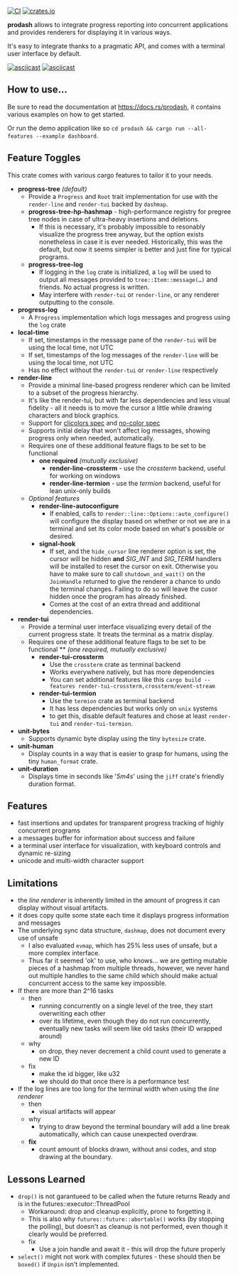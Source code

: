 [![CI](https://github.com/GitoxideLabs/prodash/actions/workflows/ci.yml/badge.svg)](https://github.com/GitoxideLabs/prodash/actions)
[![crates.io](https://img.shields.io/crates/v/prodash.svg)](https://crates.io/crates/prodash)

**prodash** allows to integrate progress reporting into concurrent applications and provides renderers for displaying it in various ways.

It's easy to integrate thanks to a pragmatic API, and comes with a terminal user interface by default.

[![asciicast](https://asciinema.org/a/315956.svg)](https://asciinema.org/a/315956)
[![asciicast](https://asciinema.org/a/346619.svg)](https://asciinema.org/a/346619)

## How to use…

Be sure to read the documentation at https://docs.rs/prodash, it contains various examples on how to get started.

Or run the demo application like so `cd prodash && cargo run --all-features --example dashboard`.

## Feature Toggles

This crate comes with various cargo features to tailor it to your needs.

* **progress-tree** _(default)_
  * Provide a `Progress` and `Root` trait implementation for use with the `render-line` and `render-tui` backed by `dashmap`.
  * **progress-tree-hp-hashmap** - high-performance registry for pregree tree nodes in case of ultra-heavy insertions and deletions.
    * If this is necessary, it's probably impossible to resonably visualize the progress tree anyway, but the option exists nonetheless in case
      it is ever needed. Historically, this was the default, but now it seems simpler is better and just fine for typical programs.
  * **progress-tree-log**
    * If logging in the `log` crate is initialized, a `log` will be used to output all messages provided to
      `tree::Item::message(…)` and friends. No actual progress is written.
    * May interfere with `render-tui` or `render-line`, or any renderer outputting to the console.
* **progress-log**
  * A `Progress` implementation which logs messages and progress using the `log` crate
* **local-time**
  * If set, timestamps in the message pane of the `render-tui` will be using the local time, not UTC
  * If set, timestamps of the log messages of the `render-line` will be using the local time, not UTC
  * Has no effect without the `render-tui` or `render-line` respectively
* **render-line**
  * Provide a minimal line-based progress renderer which can be limited to a subset of the progress hierarchy.
  * It's like the render-tui, but with far less dependencies and less visual fidelity - all it needs is to move
    the cursor a little while drawing characters and block graphics.
  * Support for [clicolors spec](https://bixense.com/clicolors/) and [no-color spec](https://no-color.org)
  * Supports initial delay that won't affect log messages, showing progress only when needed, automatically.
  * Requires one of these additional feature flags to be set to be functional
    * **one required** _(mutually exclusive)_
       * **render-line-crossterm** - use the _crossterm_ backend, useful for working on windows
       * **render-line-termion** - use the _termion_ backend, useful for lean unix-only builds
  * _Optional features_
       * **render-line-autoconfigure**
         * If enabled, calls to `render::line::Options::auto_configure()` will configure the display based on whether or not we are in a terminal
           and set its color mode based on what's possible or desired.
       * **signal-hook**
          * If set, and the `hide_cursor` line renderer option is set, the cursor will be hidden **and** *SIG_INT* and *SIG_TERM* handlers will be
            installed to reset the cursor on exit. Otherwise you have to make sure to call `shutdown_and_wait()` on the `JoinHandle` returned
            to give the renderer a chance to undo the terminal changes. Failing to do so will leave the cusor hidden once the program has already
            finished.
          * Comes at the cost of an extra thread and additional dependencies.
* **render-tui**
  * Provide a terminal user interface visualizing every detail of the current progress state. It treats the terminal
    as a matrix display.
  * Requires one of these additional feature flags to be set to be functional
    ** _(one required, mutually exclusive)_
       * **render-tui-crossterm**
         * Use the `crossterm` crate as terminal backend
         * Works everywhere natively, but has more dependencies
         * You can set additional features like this `cargo build --features render-tui-crossterm,crossterm/event-stream`
       * **render-tui-termion**
         * Use the `termion` crate as terminal backend
         * It has less dependencies but works only on `unix` systems
         * to get this, disable default features and chose at least `render-tui` and `render-tui-termion`.
* **unit-bytes**
  * Supports dynamic byte display using the tiny `bytesize` crate.
* **unit-human**
  * Display counts in a way that is easier to grasp for humans, using the tiny `human_format` crate.
* **unit-duration**
  * Displays time in seconds like '_5m4s_' using the `jiff` crate's friendly duration format.

## Features

* fast insertions and updates for transparent progress tracking of highly concurrent programs
* a messages buffer for information about success and failure
* a terminal user interface for visualization, with keyboard controls and dynamic re-sizing
* unicode and multi-width character support

## Limitations

* the *line renderer* is inherently limited in the amount of progress it can display without visual artifacts.
* it does copy quite some state each time it displays progress information and messages
* The underlying sync data structure, `dashmap`, does not document every use of unsafe
  * I also evaluated `evmap`, which has 25% less uses of unsafe, but a more complex interface.
  * Thus far it seemed 'ok' to use, who knows… we are getting mutable pieces of a hashmap from multiple threads,
    however, we never hand out multiple handles to the same child which should make actual concurrent access to
    the same key impossible.
* If there are more than 2^16 tasks
  * then
    * running concurrently on a single level of the tree, they start overwriting each other
    * over its lifetime, even though they do not run concurrently, eventually new tasks will seem like old tasks (their ID wrapped around)
  * why
    * on drop, they never decrement a child count used to generate a new ID
  * fix
    * make the id bigger, like u32
    * we should do that once there is a performance test
* If the log lines are too long for the terminal width when using the *line renderer*
  * then
    * visual artifacts will appear
  * why
    * trying to draw beyond the terminal boundary will add a line break automatically, which can cause unexpected overdraw.
  * **fix**
    * count amount of blocks drawn, without ansi codes, and stop drawing at the boundary.

## Lessons Learned

* `drop()` is not garantueed to be called when the future returns Ready and is in the futures::executor::ThreadPool
  * Workaround: drop and cleanup explicitly, prone to forgetting it.
  * This is also why `futures::future::abortable()` works (by stopping the polling), but doesn't as cleanup is not performed,
    even though it clearly would be preferred.
  * fix
    * Use a join handle and await it - this will drop the future properly
* `select()` might not work with complex futures - these should then be `boxed()` if `Unpin` isn't implemented.

